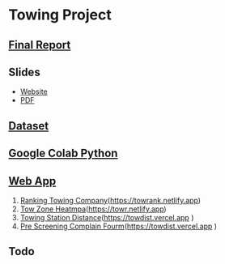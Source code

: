 # Towing Project
## [Final Report](Towing_Analysis_Final_Report.pdf)
## Slides
   - [Website](https://a1-3x.github.io/tow_analysis/)
   - [PDF](Tow_Slides_Final.pdf)
## [Dataset](datasetinfo.md)
## [Google Colab Python](googlecolab.md)


## [Web App](Webapp.md)
1. [Ranking Towing Company](ranking-app.md)(https://towrank.netlify.app)
2. [Tow Zone Heatmpa](towpuls.md)(https://towr.netlify.app)
3. [Towing Station Distance](tow-distance.md)(https://towdist.vercel.app )
4. [Pre Screening Complain Fourm](pre-screen.md)(https://towdist.vercel.app )
   


## Todo




